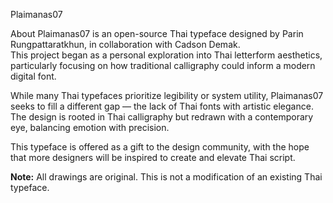 Plaimanas07


About
Plaimanas07 is an open-source Thai typeface designed by Parin Rungpattaratkhun, in collaboration with Cadson Demak.  
This project began as a personal exploration into Thai letterform aesthetics, particularly focusing on how traditional calligraphy could inform a modern digital font.

While many Thai typefaces prioritize legibility or system utility, Plaimanas07 seeks to fill a different gap — the lack of Thai fonts with artistic elegance.  
The design is rooted in Thai calligraphy but redrawn with a contemporary eye, balancing emotion with precision.

This typeface is offered as a gift to the design community, with the hope that more designers will be inspired to create and elevate Thai script.

**Note:** All drawings are original. This is not a modification of an existing Thai typeface.